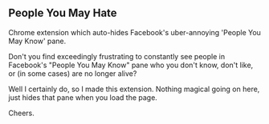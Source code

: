 ## People You May Hate

Chrome extension which auto-hides Facebook's uber-annoying 'People You May Know' pane.

Don't you find exceedingly frustrating to constantly see people in Facebook's "People You May Know" pane who you don't know, don't like, or (in some cases) are no longer alive?

Well I certainly do, so I made this extension. Nothing magical going on here, just hides that pane when you load the page.

Cheers.